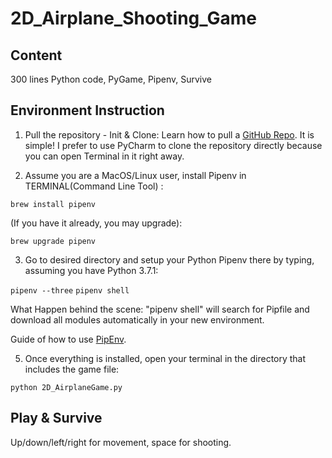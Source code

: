 # 2D_Airplane_Shooting_Game

## Content 
300 lines Python code, PyGame, Pipenv, Survive

## Environment Instruction
1. Pull the repository - Init & Clone:
  Learn how to pull a [GitHub Repo](https://git-scm.com/book/en/v2/Git-Basics-Getting-a-Git-Repository). It is simple!
  I prefer to use PyCharm to clone the repository directly because you can open Terminal in it right away.

2. Assume you are a MacOS/Linux user, install Pipenv in TERMINAL(Command Line Tool) :
  
  `brew install pipenv`
  
   (If you have it already, you may upgrade): 
  
  `brew upgrade pipenv`
  
3. Go to desired directory and setup your Python Pipenv there by typing, assuming you have Python 3.7.1:

  `pipenv --three`
  `pipenv shell`
  
  What Happen behind the scene: "pipenv shell" will search for Pipfile and download all modules automatically in your new environment.
  
  Guide of how to use [PipEnv](https://realpython.com/pipenv-guide/#yes-i-need-to-distribute-my-code-as-a-package).
  
5. Once everything is installed, open your terminal in the directory that includes the game file: 
  
  `python 2D_AirplaneGame.py`

## Play & Survive
Up/down/left/right for movement, space for shooting.
